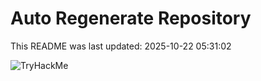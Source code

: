 # Auto Regenerate Repository

This README was last updated: 2025-10-22 05:31:02

 ![TryHackMe](https://tryhackme.com/badge/533634)